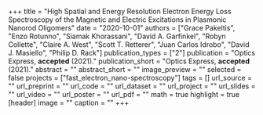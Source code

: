 +++
title = "High Spatial and Energy Resolution Electron Energy Loss Spectroscopy of the Magnetic and Electric Excitations in Plasmonic Nanorod Oligomers"
date = "2020-10-01"
authors = ["Grace Pakeltis", "Enzo Rotunno", "Siamak Khorassani", "David A. Garfinkel", "Robyn Collette", "Claire A. West", "Scott T. Retterer", "Juan Carlos Idrobo", "David J. Masiello", "Philip D. Rack"]
publication_types = ["2"]
publication = "Optics Express, **accepted** (2021)."
publication_short = "Optics Express, **accepted** (2021)."
abstract = ""
abstract_short = ""
image_preview = ""
selected = false
projects = ["fast_electron_nano-spectroscopy"]
tags = []
url_source = ""
url_preprint = ""
url_code = ""
url_dataset = ""
url_project = ""
url_slides = ""
url_video = ""
url_poster = ""
url_pdf = ""
math = true
highlight = true
[header]
image = ""
caption = ""
+++
